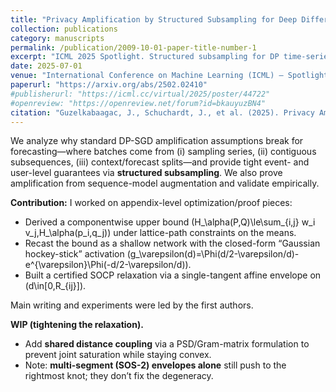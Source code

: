 ```yaml
---
title: "Privacy Amplification by Structured Subsampling for Deep Differentially Private Time Series Forecasting"
collection: publications
category: manuscripts
permalink: /publication/2009-10-01-paper-title-number-1
excerpt: "ICML 2025 Spotlight. Structured subsampling for DP time-series; tight event- and user-level guarantees; empirical validation."
date: 2025-07-01
venue: "International Conference on Machine Learning (ICML) — Spotlight"
paperurl: "https://arxiv.org/abs/2502.02410"
#publisherurl: "https://icml.cc/virtual/2025/poster/44722"
#openreview: "https://openreview.net/forum?id=bkauyuzBN4"
citation: "Guzelkabaagac, J., Schuchardt, J., et al. (2025). Privacy Amplification by Structured Subsampling for Deep Differentially Private Time Series Forecasting. ICML 2025 (Spotlight)."
---
```

We analyze why standard DP-SGD amplification assumptions break for forecasting—where batches come from (i) sampling series, (ii) contiguous subsequences, (iii) context/forecast splits—and provide tight event- and user-level guarantees via **structured subsampling**. We also prove amplification from sequence-model augmentation and validate empirically.

**Contribution:** I worked on appendix-level optimization/proof pieces:
- Derived a componentwise upper bound \(H_\alpha(P,Q)\le\sum_{i,j} w_i v_j\,H_\alpha(p_i,q_j)\) under lattice-path constraints on the means.
- Recast the bound as a shallow network with the closed-form “Gaussian hockey-stick” activation \(g_\varepsilon(d)=\Phi(d/2-\varepsilon/d)-e^{\varepsilon}\Phi(-d/2-\varepsilon/d)\).
- Built a certified SOCP relaxation via a single-tangent affine envelope on \(d\in[0,R_{ij}]\).

 Main writing and experiments were led by the first authors.

**WIP (tightening the relaxation).**
- Add **shared distance coupling** via a PSD/Gram-matrix formulation to prevent joint saturation while staying convex.
- Note: **multi-segment (SOS-2) envelopes alone** still push to the rightmost knot; they don’t fix the degeneracy.
